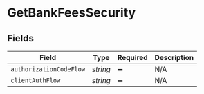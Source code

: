 # GetBankFeesSecurity


## Fields

| Field                   | Type                    | Required                | Description             |
| ----------------------- | ----------------------- | ----------------------- | ----------------------- |
| `authorizationCodeFlow` | *string*                | :heavy_minus_sign:      | N/A                     |
| `clientAuthFlow`        | *string*                | :heavy_minus_sign:      | N/A                     |